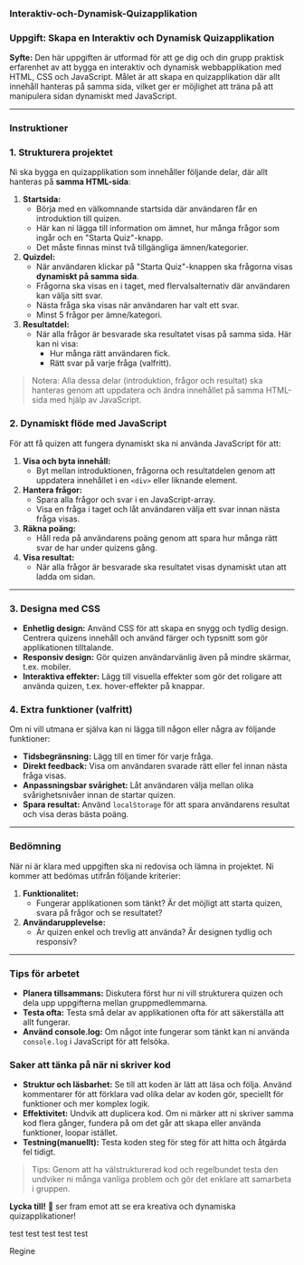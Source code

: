 ### Interaktiv-och-Dynamisk-Quizapplikation

### **Uppgift: Skapa en Interaktiv och Dynamisk Quizapplikation**

**Syfte:**
Den här uppgiften är utformad för att ge dig och din grupp praktisk erfarenhet av att bygga en interaktiv och dynamisk webbapplikation med HTML, CSS och JavaScript. Målet är att skapa en quizapplikation där allt innehåll hanteras på samma sida, vilket ger er möjlighet att träna på att manipulera sidan dynamiskt med JavaScript.

---

### **Instruktioner**

### **1. Strukturera projektet**

Ni ska bygga en quizapplikation som innehåller följande delar, där allt hanteras på **samma HTML-sida**:

1. **Startsida:**
    - Börja med en välkomnande startsida där användaren får en introduktion till quizen.
    - Här kan ni lägga till information om ämnet, hur många frågor som ingår och en "Starta Quiz"-knapp.
    - Det måste finnas minst två tillgängliga ämnen/kategorier.
2. **Quizdel:**
    - När användaren klickar på "Starta Quiz"-knappen ska frågorna visas **dynamiskt på samma sida**.
    - Frågorna ska visas en i taget, med flervalsalternativ där användaren kan välja sitt svar.
    - Nästa fråga ska visas när användaren har valt ett svar.
    - Minst 5 frågor per ämne/kategori.
3. **Resultatdel:**
    - När alla frågor är besvarade ska resultatet visas på samma sida. Här kan ni visa:
        - Hur många rätt användaren fick.
        - Rätt svar på varje fråga (valfritt).

> Notera: Alla dessa delar (introduktion, frågor och resultat) ska hanteras genom att uppdatera och ändra innehållet på samma HTML-sida med hjälp av JavaScript.
>

### **2. Dynamiskt flöde med JavaScript**

För att få quizen att fungera dynamiskt ska ni använda JavaScript för att:

1. **Visa och byta innehåll:**
    - Byt mellan introduktionen, frågorna och resultatdelen genom att uppdatera innehållet i en `<div>` eller liknande element.
2. **Hantera frågor:**
    - Spara alla frågor och svar i en JavaScript-array.
    - Visa en fråga i taget och låt användaren välja ett svar innan nästa fråga visas.
3. **Räkna poäng:**
    - Håll reda på användarens poäng genom att spara hur många rätt svar de har under quizens gång.
4. **Visa resultat:**
    - När alla frågor är besvarade ska resultatet visas dynamiskt utan att ladda om sidan.

---

### **3. Designa med CSS**

- **Enhetlig design:** Använd CSS för att skapa en snygg och tydlig design. Centrera quizens innehåll och använd färger och typsnitt som gör applikationen tilltalande.
- **Responsiv design:** Gör quizen användarvänlig även på mindre skärmar, t.ex. mobiler.
- **Interaktiva effekter:** Lägg till visuella effekter som gör det roligare att använda quizen, t.ex. hover-effekter på knappar.

### **4. Extra funktioner (valfritt)**

Om ni vill utmana er själva kan ni lägga till någon eller några av följande funktioner:

- **Tidsbegränsning:** Lägg till en timer för varje fråga.
- **Direkt feedback:** Visa om användaren svarade rätt eller fel innan nästa fråga visas.
- **Anpassningsbar svårighet:** Låt användaren välja mellan olika svårighetsnivåer innan de startar quizen.
- **Spara resultat:** Använd `localStorage` för att spara användarens resultat och visa deras bästa poäng.

---

### **Bedömning**

När ni är klara med uppgiften ska ni redovisa och lämna in projektet. Ni kommer att bedömas utifrån följande kriterier:

1. **Funktionalitet:**
    - Fungerar applikationen som tänkt? Är det möjligt att starta quizen, svara på frågor och se resultatet?
2. **Användarupplevelse:**
    - Är quizen enkel och trevlig att använda? Är designen tydlig och responsiv?

---

### **Tips för arbetet**

- **Planera tillsammans:** Diskutera först hur ni vill strukturera quizen och dela upp uppgifterna mellan gruppmedlemmarna.
- **Testa ofta:** Testa små delar av applikationen ofta för att säkerställa att allt fungerar.
- **Använd console.log:** Om något inte fungerar som tänkt kan ni använda `console.log` i JavaScript för att felsöka.

### **Saker att tänka på när ni skriver kod**

- **Struktur och läsbarhet:** Se till att koden är lätt att läsa och följa. Använd kommentarer för att förklara vad olika delar av koden gör, speciellt för funktioner och mer komplex logik.
- **Effektivitet:** Undvik att duplicera kod. Om ni märker att ni skriver samma kod flera gånger, fundera på om det går att skapa eller använda funktioner, loopar istället.
- **Testning(manuellt):** Testa koden steg för steg för att hitta och åtgärda fel tidigt.

> Tips: Genom att ha välstrukturerad kod och regelbundet testa den undviker ni många vanliga problem och gör det enklare att samarbeta i gruppen.
> 

**Lycka till!** 🎉 ser fram emot att se era kreativa och dynamiska quizapplikationer!

test test test
test test

Regine